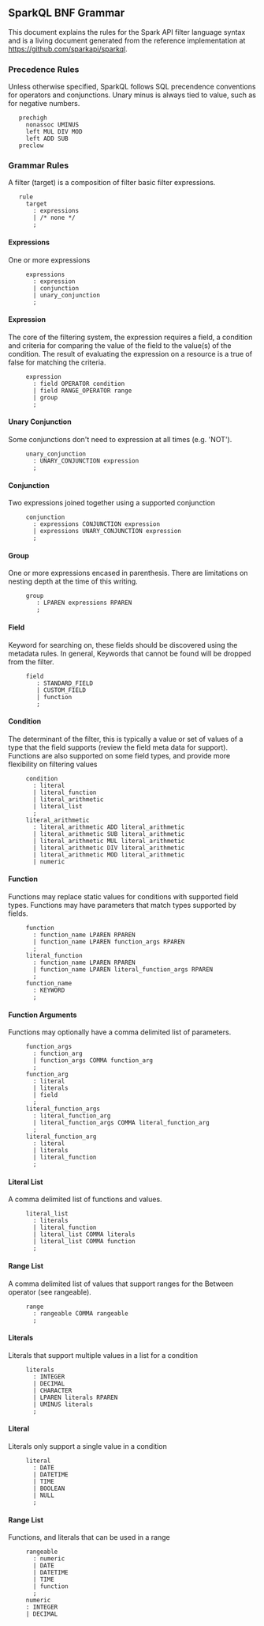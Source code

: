 ## SparkQL BNF Grammar
This document explains the rules for the Spark API filter language syntax and
is a living document generated from the reference implementation at 
https://github.com/sparkapi/sparkql.
### Precedence Rules
Unless otherwise specified, SparkQL follows SQL precendence conventions for 
operators and conjunctions.
Unary minus is always tied to value, such as for negative numbers.


```
   prechigh
     nonassoc UMINUS
     left MUL DIV MOD
     left ADD SUB
   preclow
```

### Grammar Rules
A filter (target) is a composition of filter basic filter expressions.


```
   rule
     target
       : expressions
       | /* none */ 
       ;
```

#### Expressions
One or more expressions


```
     expressions
       : expression
       | conjunction
       | unary_conjunction
       ;
```

#### Expression
The core of the filtering system, the expression requires a field, a condition 
and criteria for comparing the value of the field to the value(s) of the 
condition. The result of evaluating the expression on a resource is a true of 
false for matching the criteria.


```
     expression
       : field OPERATOR condition 
       | field RANGE_OPERATOR range 
       | group
       ;
```

#### Unary Conjunction
Some conjunctions don't need to expression at all times (e.g. 'NOT'). 


```
     unary_conjunction
       : UNARY_CONJUNCTION expression 
       ;  
```

#### Conjunction
Two expressions joined together using a supported conjunction


```
     conjunction
       : expressions CONJUNCTION expression 
       | expressions UNARY_CONJUNCTION expression 
       ;
```

#### Group
One or more expressions encased in parenthesis. There are limitations on nesting depth at the time of this writing.


```
     group
     	: LPAREN expressions RPAREN 
     	;
```

#### Field
Keyword for searching on, these fields should be discovered using the metadata 
rules. In general, Keywords that cannot be found will be dropped from the 
filter.


```
     field
     	: STANDARD_FIELD
     	| CUSTOM_FIELD
     	| function
     	;
```

#### Condition
The determinant of the filter, this is typically a value or set of values of 
a type that the field supports (review the field meta data for support). 
Functions are also supported on some field types, and provide more flexibility
on filtering values


```
     condition
       : literal
       | literal_function
       | literal_arithmetic
       | literal_list 
       ;
     literal_arithmetic
       : literal_arithmetic ADD literal_arithmetic 
       | literal_arithmetic SUB literal_arithmetic 
       | literal_arithmetic MUL literal_arithmetic 
       | literal_arithmetic DIV literal_arithmetic 
       | literal_arithmetic MOD literal_arithmetic 
       | numeric
```

#### Function
Functions may replace static values for conditions with supported field 
types. Functions may have parameters that match types supported by 
fields.


```
     function
       : function_name LPAREN RPAREN 
       | function_name LPAREN function_args RPAREN 
       ;
     literal_function
       : function_name LPAREN RPAREN 
       | function_name LPAREN literal_function_args RPAREN 
       ;
     function_name
       : KEYWORD
       ;
```

#### Function Arguments
Functions may optionally have a comma delimited list of parameters.


```
     function_args
       : function_arg
       | function_args COMMA function_arg 
       ;
     function_arg
       : literal
       | literals
       | field 
       ;
     literal_function_args
       : literal_function_arg
       | literal_function_args COMMA literal_function_arg 
       ;
     literal_function_arg
       : literal
       | literals
       | literal_function
       ;
```

#### Literal List
A comma delimited list of functions and values.


```
     literal_list
       : literals
       | literal_function
       | literal_list COMMA literals 
       | literal_list COMMA function 
       ;
```

#### Range List
A comma delimited list of values that support ranges for the Between operator 
(see rangeable).


```
     range                                                                             
       : rangeable COMMA rangeable 
       ;
```

#### Literals
Literals that support multiple values in a list for a condition


```
     literals
       : INTEGER
       | DECIMAL
       | CHARACTER
       | LPAREN literals RPAREN 
       | UMINUS literals 
       ;
```

#### Literal
Literals only support a single value in a condition


```
     literal
       : DATE
       | DATETIME
       | TIME
       | BOOLEAN
       | NULL
       ;
```

#### Range List
Functions, and literals that can be used in a range                                                       


```
     rangeable
       : numeric
       | DATE
       | DATETIME
       | TIME
       | function
       ;
     numeric
     : INTEGER
     | DECIMAL
```

